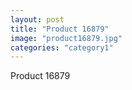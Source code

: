 ```yaml
---
layout: post
title: "Product 16879"
image: "product16879.jpg"
categories: "category1"
---
```

Product 16879
